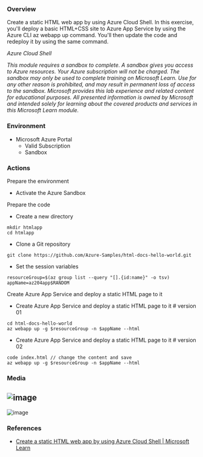 
### Overview

Create a static HTML web app by using Azure Cloud Shell. In this exercise, you'll deploy a basic HTML+CSS site to Azure App Service by using the Azure CLI az webapp up command. You'll then update the code and redeploy it by using the same command.

_Azure Cloud Shell_

_This module requires a sandbox to complete. A sandbox gives you access to Azure resources. Your Azure subscription will not be charged. The sandbox may only be used to complete training on Microsoft Learn. Use for any other reason is prohibited, and may result in permanent loss of access to the sandbox. Microsoft provides this lab experience and related content for educational purposes. All presented information is owned by Microsoft and intended solely for learning about the covered products and services in this Microsoft Learn module._

### Environment

- Microsoft Azure Portal
  - Valid Subscription
  - Sandbox

### Actions

Prepare the environment
  - Activate the Azure Sandbox

Prepare the code
- Create a new directory

```azurecli
mkdir htmlapp
cd htmlapp
```
- Clone a Git repository
```azurecli
git clone https://github.com/Azure-Samples/html-docs-hello-world.git
```

- Set the session variables
```azurecli
resourceGroup=$(az group list --query "[].{id:name}" -o tsv)
appName=az204app$RANDOM
```

Create Azure App Service and deploy a static HTML page to it
- Create Azure App Service and deploy a static HTML page to it # version 01
```azurecli
cd html-docs-hello-world
az webapp up -g $resourceGroup -n $appName --html
```
  
- Create Azure App Service and deploy a static HTML page to it # version 02
```azurecli
code index.html // change the content and save
az webapp up -g $resourceGroup -n $appName --html
```

### Media
![image](https://github.com/ViCunha/Lab-Azure-AzureAppService-WebApp-StaticHTMLbyAzureCLI/assets/65992033/721f7368-09b3-4d9b-b023-03e14da10a0b)
---
![image](https://github.com/ViCunha/Lab-Azure-AzureAppService-WebApp-StaticHTMLbyAzureCLI/assets/65992033/a3aff692-911b-454c-a5fd-070c96398409)


### References

- [Create a static HTML web app by using Azure Cloud Shell | Microsoft Learn](https://learn.microsoft.com/en-us/training/modules/introduction-to-azure-app-service/7-create-html-web-app)
